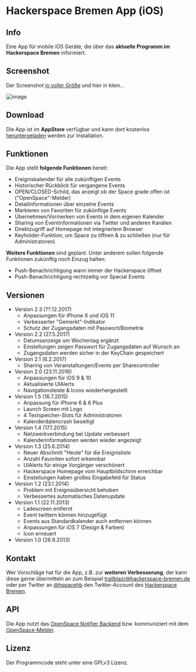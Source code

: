 Hackerspace Bremen App (iOS)
=============================

## Info
Eine App für mobile iOS Geräte, die über das **aktuelle Programm im Hackerspace Bremen** informiert.

## Screenshot
Der Screenshot [in voller Größe](http://www.noxymo.com/filespublic/hshb_iphone_x.png) und hier in klein...

![image](http://www.noxymo.com/filespublic/hshb_iphone_x_small)

## Download
Die App ist im **AppStore** verfügbar und kann dort kostenlos [heruntergeladen](https://itunes.apple.com/de/app/hackerspace-bremen/id707128929?mt=8) werden zur Installation.

## Funktionen
Die App stellt **folgende Funktionen** bereit:

* Ereigniskalender für alle zukünftigen Events
* Historischer Rückblick für vergangene Events
* OPEN/CLOSED-Schild, das anzeigt ob der Space grade offen ist ("OpenSpace"-Melder)
* Detailinformationen über einzelne Events
* Markieren von Favoriten für zukünftige Events
* Übernehmen/Vormerken von Events in dem eigenen Kalender
* Sharing von Eventinformationen via Twitter und anderen Kanälen
* Direktzugriff auf Homepage mit integriertem Browser
* Keyholder-Funktion, um Space zu öffnen & zu schließen (nur für Administratoren)

**Weitere Funktionen** sind geplant. Unter anderem sollen folgende Funktionen zukünftig noch Einzug halten:

* Push-Benachrichtigung wann immer der Hackerspace öffnet
* Push-Benachrichtigung rechtzeitig vor Special Events

## Versionen

* Version 2.3 (??.12.2017)
	- Anpassungen für iPhone X und iOS 11
	- Verbesserter "Gemerkt"-Indikator
	- Schutz der Zugangsdaten mit Passwort/Biometrie
* Version 2.2 (27.5.2017)
	- Datumsanzeige um Wochentag ergänzt
	- Einstellungen zeigen Passwort für Zugangsdaten auf Wunsch an
	- Zugangsdaten werden sicher in der KeyChain gespeichert
* Version 2.1 (6.2.2017)
	- Sharing von Veranstaltungen/Events per Sharecontroller
* Version 2.0 (23.11.2016)
	- Anpassungen für iOS 9 & 10
	- Aktualisierte UIAlerts
	- Navigationsleiste & Icons wiederhergestellt
* Version 1.5 (16.7.2015)
	- Anpassung für iPhone 6 & 6 Plus
	- Launch Screen mit Logo
	- 4 Textspeicher-Slots für Administratoren
	- Kalenderdatencrash beseitigt
* Version 1.4 (17.1.2015)
	- Netzwerkverbindung bei Update verbessert
	- Kalenderinformationen werden wieder angezeigt
* Version 1.3 (25.6.2014)
	- Neuer Abschnitt "Heute" für die Ereignisliste
	- Anzahl Favoriten sofort erkennbar
	- UIAlerts für einige Vorgänger verschönert
	- Hackerspace Homepage vom Hauptbildschirm erreichbar
	- Einstellungen haben großes Eingabefeld für Status
* Version 1.2 (23.1.2014)
	- Problem mit Ereignisübersicht behoben
	- Verbessertes automatisches Datenupdate
* Version 1.1 (22.11.2013)
	- Ladescreen entfernt
	- Event twittern können hinzugefügt
	- Events aus Standardkalender auch entfernen können
	- Anpassungen für iOS 7 (Design & Farben)
	- Icon erneuert
* Version 1.0 (26.9.2013)

## Kontakt
Wer Vorschläge hat für die App, z.B. zur **weiteren Verbesserung**, der kann diese gerne übermitteln an zum Beispiel [trailblazr@hackerspace-bremen.de](mailto:trailblazr@hackerspace-bremen.de) oder per Twitter an [@hspacehb](http://twitter.com/@hspacehb) den Twitter-Account des [Hackerspace Bremen](https://www.hackerspace-bremen.de/).

## API
Die App nutzt das [OpenSpace Notifier Backend](https://code.google.com/p/hackerspace-bremen/wiki/Backend) bzw. kommuniziert mit dem [OpenSpace-Melder](https://hackerspacehb.appspot.com/). 

## Lizenz
Der Programmcode steht unter eine GPLv3 Lizenz.